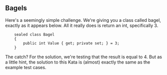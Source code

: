 ## Bagels

Here's a seemingly simple challenge. We're giving you a class called bagel, exactly as it appears below. All it really does is return an int, specifically 3.

        sealed class Bagel 
        {
            public int Value { get; private set; } = 3;
        }

The catch? For the solution, we're testing that the result is equal to 4. But as a little hint, the solution to this Kata is (almost) exactly the same as the example test cases.